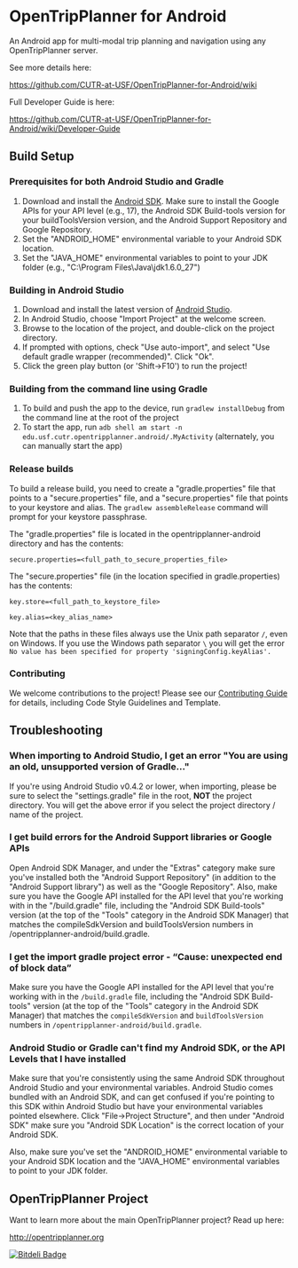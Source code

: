 OpenTripPlanner for Android
===========================

An Android app for multi-modal trip planning and navigation using any OpenTripPlanner server.

See more details here:

https://github.com/CUTR-at-USF/OpenTripPlanner-for-Android/wiki

Full Developer Guide is here:

https://github.com/CUTR-at-USF/OpenTripPlanner-for-Android/wiki/Developer-Guide

## Build Setup

### Prerequisites for both Android Studio and Gradle

1. Download and install the [Android SDK](http://developer.android.com/sdk/index.html).  Make sure to install the Google APIs for your API level (e.g., 17), the Android SDK Build-tools version for your buildToolsVersion version, and the Android Support Repository and Google Repository.
2. Set the "ANDROID_HOME" environmental variable to your Android SDK location.
3. Set the "JAVA_HOME" environmental variables to point to your JDK folder (e.g., "C:\Program Files\Java\jdk1.6.0_27")

### Building in Android Studio

1. Download and install the latest version of [Android Studio](http://developer.android.com/sdk/installing/studio.html).
2. In Android Studio, choose "Import Project" at the welcome screen.
3. Browse to the location of the project, and double-click on the project directory.
4. If prompted with options, check "Use auto-import", and select "Use default gradle wrapper (recommended)".  Click "Ok".
5. Click the green play button (or 'Shift->F10') to run the project!

### Building from the command line using Gradle

1. To build and push the app to the device, run `gradlew installDebug` from the command line at the root of the project
2. To start the app, run `adb shell am start -n edu.usf.cutr.opentripplanner.android/.MyActivity` (alternately, you can manually start the app)

### Release builds

To build a release build, you need to create a "gradle.properties" file that points to a "secure.properties" file, and a "secure.properties" file that points to your keystore and alias. The `gradlew assembleRelease` command will prompt for your keystore passphrase.

The "gradle.properties" file is located in the opentripplanner-android directory and has the contents:

```
secure.properties=<full_path_to_secure_properties_file>
```

The "secure.properties" file (in the location specified in gradle.properties) has the contents:

```
key.store=<full_path_to_keystore_file>
```

```
key.alias=<key_alias_name>
```

Note that the paths in these files always use the Unix path separator  `/`, even on Windows. If you use the Windows path separator `\` you will get the error `No value has been specified for property 'signingConfig.keyAlias'.`

### Contributing

We welcome contributions to the project!  Please see our [Contributing Guide](https://github.com/CUTR-at-USF/OpenTripPlanner-for-Android/blob/master/CONTRIBUTING.md) for details, including Code Style Guidelines and Template.

## Troubleshooting

### When importing to Android Studio, I get an error "You are using an old, unsupported version of Gradle..."

If you're using Android Studio v0.4.2 or lower, when importing, please be sure to select the "settings.gradle" file in the root, **NOT** the project directory.
You will get the above error if you select the project directory / name of the project.

### I get build errors for the Android Support libraries or Google APIs

Open Android SDK Manager, and under the "Extras" category make sure you've installed both the "Android Support Repository" (in addition to the "Android Support library") as well as the
 "Google Repository".  Also, make sure you have the Google API installed for the API level that you're working with in the "/build.gradle" file,
 including the "Android SDK Build-tools" version (at the top of the "Tools" category in the Android SDK Manager) that
 matches the compileSdkVersion and buildToolsVersion numbers in /opentripplanner-android/build.gradle.

### I get the import gradle project error - “Cause: unexpected end of block data”

Make sure you have the Google API installed for the API level that you're working with in the `/build.gradle` file,
 including the "Android SDK Build-tools" version (at the top of the "Tools" category in the Android SDK Manager) that
 matches the `compileSdkVersion` and `buildToolsVersion` numbers in `/opentripplanner-android/build.gradle`.

### Android Studio or Gradle can't find my Android SDK, or the API Levels that I have installed

Make sure that you're consistently using the same Android SDK throughout Android Studio and your environmental variables.
Android Studio comes bundled with an Android SDK, and can get confused if you're pointing to this SDK within Android Studio
but have your environmental variables pointed elsewhere.  Click "File->Project Structure", and then under "Android SDK"
make sure you "Android SDK Location" is the correct location of your Android SDK.

Also, make sure you've set the "ANDROID_HOME" environmental variable to your Android SDK location and
the "JAVA_HOME" environmental variables to point to your JDK folder.

## OpenTripPlanner Project

Want to learn more about the main OpenTripPlanner project? Read up here:

http://opentripplanner.org

[![Bitdeli Badge](https://d2weczhvl823v0.cloudfront.net/CUTR-at-USF/opentripplanner-for-android/trend.png)](https://bitdeli.com/free "Bitdeli Badge")

